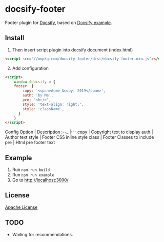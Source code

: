 # docsify-footer
Footer plugin for [Docsify](https://docsify.js.org), based on [Docsify example](https://docsify.js.org/#/write-a-plugin?id=example).

## Install

1. Then insert script plugin into docsify document (index.html)
```html
<script src="//unpkg.com/docsify-footer/dist/docsify-footer.min.js"></script>
```
2. Add configuration
```html
<script>
    window.$docsify = {
    footer: {
        copy: '<span>Acme &copy; 2019</span>',
        auth: 'by Me',
        pre: '<hr/>',
        style: 'text-align: right;',
        style: 'className',
      }
    }
</script>
```

Config Option | Description
:--_ |:--
copy | Copyright text to display
auth | Author text
style | Footer CSS inline style
class | Footer Classes to include
pre | Html pre footer text

## Example 
1. Run `npm run build`
1. Run `npm run example`
1. Go to [http://localhost:3000/]()


## License

[Apache License](LICENSE)

## TODO

* Waiting for recommendations.
